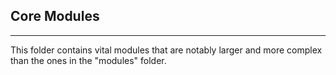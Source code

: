 ## Core Modules
---
This folder contains vital modules that are notably larger and more complex than the ones in the "modules" folder.
